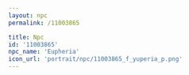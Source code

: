 ```yaml
---
layout: npc
permalink: /11003865

title: Npc
id: '11003865'
npc_name: 'Eupheria'
icon_url: 'portrait/npc/11003865_f_yuperia_p.png'
---
```

